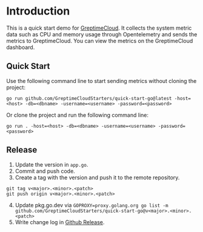 # Introduction

This is a quick start demo for [GreptimeCloud](https://greptime.cloud/). It collects the system metric data such as CPU and memory usage through Opentelemetry and sends the metrics to GreptimeCloud. You can view the metrics on the GreptimeCloud dashboard.

## Quick Start

Use the following command line to start sending metrics without cloning the project:

```shell
go run github.com/GreptimeCloudStarters/quick-start-go@latest -host=<host> -db=<dbname> -username=<username> -password=<password>
```

Or clone the project and run the following command line:

```shell
go run . -host=<host> -db=<dbname> -username=<username> -password=<password>
```

## Release

1. Update the version in `app.go`.
2. Commit and push code.
3. Create a tag with the version and push it to the remote repository.

```shell
git tag v<major>.<minor>.<patch>
git push origin v<major>.<minor>.<patch>
```

4. Update pkg.go.dev via `GOPROXY=proxy.golang.org go list -m github.com/GreptimeCloudStarters/quick-start-go@v<major>.<minor>.<patch>`
5. Write change log in [Github Release](https://github.com/GreptimeCloudStarters/quick-start-go/tags).
